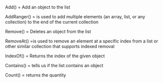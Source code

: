 
Add() = Add an object to the list

AddRanger() = is used to add multiple elements (an array, list, or any collection) to the end of the current collection

Remove() = Deletes an object from the list

RemoveAt() =is used to remove an element at a specific index from a  list or other similar collection that supports indexed removal

IndexOf() = Returns the index of the given object

Contains() = tells us if the list contains an object

Count() = returns the quantity